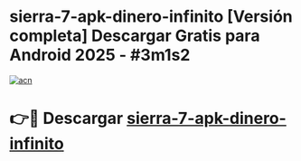 # sierra-7-apk-dinero-infinito  [Versión completa] Descargar Gratis para Android 2025 - #3m1s2

[![acn](https://github.com/user-attachments/assets/0f9c940e-d8b0-45ae-aac7-cd30a18b3e1c)](https://apps.freeplayer.one?title=sierra-7-apk-dinero-infinito&ref=9F)

# 👉🔴 Descargar [sierra-7-apk-dinero-infinito](https://apps.freeplayer.one?title=sierra-7-apk-dinero-infinito&ref=9F)